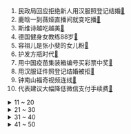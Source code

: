 1. 民政局回应拒绝新人用汉服照登记结婚[:link:](https://s.weibo.com/weibo?q=%23民政局回应拒绝新人用汉服照登记结婚%23&Refer=top)
2. 鹿晗一到薇娅直播间就变吃播[:link:](https://s.weibo.com/weibo?q=%23鹿晗一到薇娅直播间就变吃播%23&Refer=top)
3. 斯维诗越吃越美[:link:](https://s.weibo.com/weibo?q=%23斯维诗越吃越美%23&Refer=top)
4. 德国健身女教练88岁[:link:](https://s.weibo.com/weibo?q=%23德国健身女教练88岁%23&Refer=top)
5. 容祖儿是张小斐的女儿粉[:link:](https://s.weibo.com/weibo?q=%23容祖儿是张小斐的女儿粉%23&Refer=top)
6. 护发方瓶时代[:link:](https://s.weibo.com/weibo?q=%23护发方瓶时代%23&Refer=top)
7. 用中国疫苗集装箱编号买彩票中奖[:link:](https://s.weibo.com/weibo?q=%23用中国疫苗集装箱编号买彩票中奖%23&Refer=top)
8. 用汉服证件照登记结婚被拒[:link:](https://s.weibo.com/weibo?q=%23用汉服证件照登记结婚被拒%23&Refer=top)
9. 钟南山福奇视频连线[:link:](https://s.weibo.com/weibo?q=%23钟南山福奇视频连线%23&Refer=top)
10. 代表建议大幅降低微信支付手续费[:link:](https://s.weibo.com/weibo?q=%23代表建议大幅降低微信支付手续费%23&Refer=top)
<details>
<summary>11 ~ 20</summary>

11. 人大代表建议抑郁症纳入医保[:link:](https://s.weibo.com/weibo?q=%23人大代表建议抑郁症纳入医保%23&Refer=top)
12. 安吉小鱼儿胖了[:link:](https://s.weibo.com/weibo?q=%23安吉小鱼儿胖了%23&Refer=top)
13. 汪文斌问外媒记者有何特权不守防疫规定[:link:](https://s.weibo.com/weibo?q=%23汪文斌问外媒记者有何特权不守防疫规定%23&Refer=top)
14. 杭州36岁刑警办案时坠楼[:link:](https://s.weibo.com/weibo?q=%23杭州36岁刑警办案时坠楼%23&Refer=top)
15. 被写入判决书的网络表情[:link:](https://s.weibo.com/weibo?q=%23被写入判决书的网络表情%23&Refer=top)
16. 连续强奸15名未成年人被核准死刑[:link:](https://s.weibo.com/weibo?q=%23连续强奸15名未成年人被核准死刑%23&Refer=top)
17. 19岁大学生遇车祸去世捐出器官[:link:](https://s.weibo.com/weibo?q=%2319岁大学生遇车祸去世捐出器官%23&Refer=top)
18. 海清说任重求婚像拜年[:link:](https://s.weibo.com/weibo?q=%23海清说任重求婚像拜年%23&Refer=top)
19. 手机越贵打车越贵[:link:](https://s.weibo.com/weibo?q=%23手机越贵打车越贵%23&Refer=top)
20. 数字人民币[:link:](https://s.weibo.com/weibo?q=%23数字人民币%23&Refer=top)
</details>
<details>
<summary>21 ~ 30</summary>

21. 被吉吉国王笑死[:link:](https://s.weibo.com/weibo?q=%23被吉吉国王笑死%23&Refer=top)
22. 山河令[:link:](https://s.weibo.com/weibo?q=%23山河令%23&Refer=top)
23. 女生到年龄就一定要结婚吗[:link:](https://s.weibo.com/weibo?q=%23女生到年龄就一定要结婚吗%23&Refer=top)
24. 徐令宜为了圆房有多努力[:link:](https://s.weibo.com/weibo?q=%23徐令宜为了圆房有多努力%23&Refer=top)
25. 吸渣体质的女生有什么特点[:link:](https://s.weibo.com/weibo?q=%23吸渣体质的女生有什么特点%23&Refer=top)
26. 如何看待偶像工业内卷[:link:](https://s.weibo.com/weibo?q=%23如何看待偶像工业内卷%23&Refer=top)
27. 锦心似玉[:link:](https://s.weibo.com/weibo?q=%23锦心似玉%23&Refer=top)
28. 完美日记母公司将收购Eve Lom[:link:](https://s.weibo.com/weibo?q=%23完美日记母公司将收购Eve%20Lom%23&Refer=top)
29. 黑寡妇[:link:](https://s.weibo.com/weibo?q=%23黑寡妇%23&Refer=top)
30. 耐克北美总经理因儿子炒鞋辞职[:link:](https://s.weibo.com/weibo?q=%23耐克北美总经理因儿子炒鞋辞职%23&Refer=top)
</details>
<details>
<summary>31 ~ 40</summary>

31. 代表建议设立结婚辅导期[:link:](https://s.weibo.com/weibo?q=%23代表建议设立结婚辅导期%23&Refer=top)
32. 赵丽颖直播[:link:](https://s.weibo.com/weibo?q=%23赵丽颖直播%23&Refer=top)
33. 赘婿全员奥斯卡[:link:](https://s.weibo.com/weibo?q=%23赘婿全员奥斯卡%23&Refer=top)
34. 泫雅金晓钟算命结果[:link:](https://s.weibo.com/weibo?q=%23泫雅金晓钟算命结果%23&Refer=top)
35. 人大代表建议停止征收社会抚养费[:link:](https://s.weibo.com/weibo?q=%23人大代表建议停止征收社会抚养费%23&Refer=top)
36. 宋轶揭秘苏檀儿口红色号[:link:](https://s.weibo.com/weibo?q=%23宋轶揭秘苏檀儿口红色号%23&Refer=top)
37. 默读[:link:](https://s.weibo.com/weibo?q=%23默读%23&Refer=top)
38. 工行要求异性员工避免单独约饭[:link:](https://s.weibo.com/weibo?q=%23工行要求异性员工避免单独约饭%23&Refer=top)
39. 太极乐队唐奕聪去世[:link:](https://s.weibo.com/weibo?q=%23太极乐队唐奕聪去世%23&Refer=top)
40. 我国最大内陆淡水湖推冰奇观[:link:](https://s.weibo.com/weibo?q=%23我国最大内陆淡水湖推冰奇观%23&Refer=top)
</details>
<details>
<summary>41 ~ 50</summary>

41. 钟南山福奇称人类不应忘记新冠惨痛教训[:link:](https://s.weibo.com/weibo?q=%23钟南山福奇称人类不应忘记新冠惨痛教训%23&Refer=top)
42. 孙艺洲代旭失散多年的兄弟[:link:](https://s.weibo.com/weibo?q=%23孙艺洲代旭失散多年的兄弟%23&Refer=top)
43. 秦昊凡尔赛[:link:](https://s.weibo.com/weibo?q=%23秦昊凡尔赛%23&Refer=top)
44. 如何看待汉服证件照婚姻登记被拒[:link:](https://s.weibo.com/weibo?q=%23如何看待汉服证件照婚姻登记被拒%23&Refer=top)
45. 李佳琦张韶涵直播[:link:](https://s.weibo.com/weibo?q=%23李佳琦张韶涵直播%23&Refer=top)
46. 温客行人设带感[:link:](https://s.weibo.com/weibo?q=%23温客行人设带感%23&Refer=top)
47. 林依轮让助理冒充路人拍自己[:link:](https://s.weibo.com/weibo?q=%23林依轮让助理冒充路人拍自己%23&Refer=top)
48. 刚果金暴发未知疾病已致15人死亡[:link:](https://s.weibo.com/weibo?q=%23刚果金暴发未知疾病已致15人死亡%23&Refer=top)
49. 香港楼价15年间大涨4倍[:link:](https://s.weibo.com/weibo?q=%23香港楼价15年间大涨4倍%23&Refer=top)
50. CBA[:link:](https://s.weibo.com/weibo?q=%23CBA%23&Refer=top)
</details>